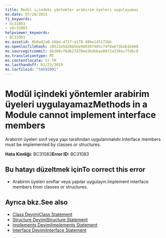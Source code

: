 ```yaml
---
title: Modül içindeki yöntemler arabirim üyeleri uygulayamaz
ms.date: 07/20/2015
f1_keywords:
- bc31083
- vbc31083
helpviewer_keywords:
- BC31083
ms.assetid: 0b6a42a0-16bd-4727-a178-48be145172bb
ms.openlocfilehash: c0521e5d26b5ee940397405c74f8a673b1b1b468
ms.sourcegitcommit: 6b308cf6d627d78ee36dbbae8972a310ac7fd6c8
ms.translationtype: MT
ms.contentlocale: tr-TR
ms.lasthandoff: 01/23/2019
ms.locfileid: "54592091"
---
```

# <a name="methods-in-a-module-cannot-implement-interface-members"></a><span data-ttu-id="7d983-102">Modül içindeki yöntemler arabirim üyeleri uygulayamaz</span><span class="sxs-lookup"><span data-stu-id="7d983-102">Methods in a Module cannot implement interface members</span></span>
<span data-ttu-id="7d983-103">Arabirim üyeleri sınıf veya yapı tarafından uygulanmalıdır.</span><span class="sxs-lookup"><span data-stu-id="7d983-103">Interface members must be implemented by classes or structures.</span></span>  
  
 <span data-ttu-id="7d983-104">**Hata Kimliği:** BC31083</span><span class="sxs-lookup"><span data-stu-id="7d983-104">**Error ID:** BC31083</span></span>  
  
## <a name="to-correct-this-error"></a><span data-ttu-id="7d983-105">Bu hatayı düzeltmek için</span><span class="sxs-lookup"><span data-stu-id="7d983-105">To correct this error</span></span>  
  
-   <span data-ttu-id="7d983-106">Arabirim üyeleri sınıflar veya yapılar uygulayın.</span><span class="sxs-lookup"><span data-stu-id="7d983-106">Implement interface members from classes or structures.</span></span>  
  
## <a name="see-also"></a><span data-ttu-id="7d983-107">Ayrıca bkz.</span><span class="sxs-lookup"><span data-stu-id="7d983-107">See also</span></span>
- [<span data-ttu-id="7d983-108">Class Deyimi</span><span class="sxs-lookup"><span data-stu-id="7d983-108">Class Statement</span></span>](../../visual-basic/language-reference/statements/class-statement.md)
- [<span data-ttu-id="7d983-109">Structure Deyimi</span><span class="sxs-lookup"><span data-stu-id="7d983-109">Structure Statement</span></span>](../../visual-basic/language-reference/statements/structure-statement.md)
- [<span data-ttu-id="7d983-110">Implements Deyimi</span><span class="sxs-lookup"><span data-stu-id="7d983-110">Implements Statement</span></span>](../../visual-basic/language-reference/statements/implements-statement.md)
- [<span data-ttu-id="7d983-111">Interface Deyimi</span><span class="sxs-lookup"><span data-stu-id="7d983-111">Interface Statement</span></span>](../../visual-basic/language-reference/statements/interface-statement.md)
